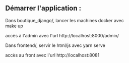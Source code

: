 Démarrer l'application :
------------------------

Dans boutique_django/, lancer les machines docker avec  
make up

accès à l'admin avec l'url
http://localhost:8000/admin/


Dans frontend/, servir le html/js avec 
yarn serve

accès au front avec l'url
http://localhost:8081


